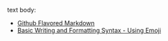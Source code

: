 text body:

* [Github Flavored Markdown][1]
* [Basic Writing and Formatting Syntax - Using Emoji][2]

[1]: https://guides.github.com/features/mastering-markdown/#GitHub-flavored-markdown
[2]: https://help.github.com/articles/basic-writing-and-formatting-syntax/#using-emoji
